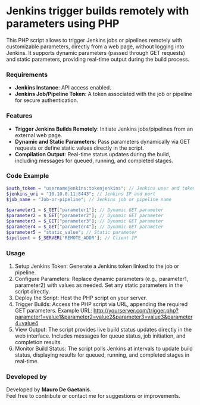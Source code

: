 # Jenkins trigger builds remotely with parameters using PHP

This PHP script allows to trigger Jenkins jobs or pipelines remotely with customizable parameters, directly from a web page, without logging into Jenkins. It supports dynamic parameters (passed through GET requests) and static parameters, providing real-time output during the build process.

### Requirements
- **Jenkins Instance**: API access enabled.
- **Jenkins Job/Pipeline Token**: A token associated with the job or pipeline for secure authentication.

### Features
- **Trigger Jenkins Builds Remotely**: Initiate Jenkins jobs/pipelines from an external web page.
- **Dynamic and Static Parameters**: Pass parameters dynamically via GET requests or define static values directly in the script.
- **Compilation Output**: Real-time status updates during the build, including messages for queued, running, and completed stages.

### Code Example
```php
$auth_token = "usernamejenkins:tokenjenkins"; // Jenkins user and token
$jenkins_uri = "10.10.0.11:8443"; // Jenkins IP and port
$job_name = "Job-or-pipeline"; // Jenkins job or pipeline name

$parameter1 = $_GET["parameter1"]; // Dynamic GET parameter
$parameter2 = $_GET["parameter2"]; // Dynamic GET parameter
$parameter3 = $_GET["parameter3"]; // Dynamic GET parameter
$parameter4 = $_GET["parameter4"]; // Dynamic GET parameter
$parameter5 = "static_value"; // Static parameter
$ipclient = $_SERVER['REMOTE_ADDR']; // Client IP
```
### Usage
1. Setup Jenkins Token: Generate a Jenkins token linked to the job or pipeline.
2. Configure Parameters: Replace dynamic parameters (e.g., parameter1, parameter2) with values as needed. Set any static parameters in the script directly.
3. Deploy the Script: Host the PHP script on your server.
4. Trigger Builds: Access the PHP script via URL, appending the required GET parameters.
Example URL: http://yourserver.com/trigger.php?parameter1=value1&parameter2=value2&parameter3=value3&parameter4=value4
6. View Output: The script provides live build status updates directly in the web interface.
Includes messages for queue status, job initiation, and completion results.
8. Monitor Build Status: The script polls Jenkins at intervals to update build status, displaying results for queued, running, and completed stages in real-time.

### Developed by
Developed by **Mauro De Gaetanis**.  
Feel free to contribute or contact me for suggestions or improvements.
